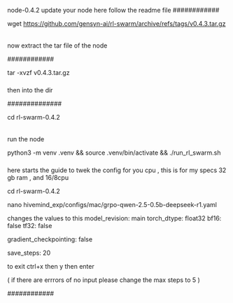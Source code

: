node-0.4.2
update your node here follow the readme file 
############





wget https://github.com/gensyn-ai/rl-swarm/archive/refs/tags/v0.4.3.tar.gz
######

now extract the tar file of the node 





############




tar -xvzf v0.4.3.tar.gz



#####




then into the dir 




##############




cd rl-swarm-0.4.2




######
 
 
 
 
run the node 



python3 -m venv .venv && source .venv/bin/activate && ./run_rl_swarm.sh



#####


here starts the guide to twek the config for you cpu , this is for my specs 32 gb ram , and 16/8cpu

cd rl-swarm-0.4.2




nano  hivemind_exp/configs/mac/grpo-qwen-2.5-0.5b-deepseek-r1.yaml 



changes the values to this 
model_revision: main
torch_dtype: float32
bf16: false
tf32: false


gradient_checkpointing: false




save_steps: 20

to exit 
ctrl+x 
then y 
then enter




( if there are errrors of no input please change the max steps to 5 ) 



















############








